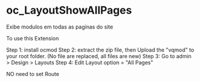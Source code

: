# oc_LayoutShowAllPages
 Exibe modulos em todas as paginas do site



To use this Extension

Step 1: install ocmod
Step 2: extract the zip file, then Upload the "vqmod" to your root folder. (No file are replaced, all files are new)
Step 3: Go to admin > Design > Layouts 
Step 4: Edit Layout option = "All Pages"

NO need to set Route